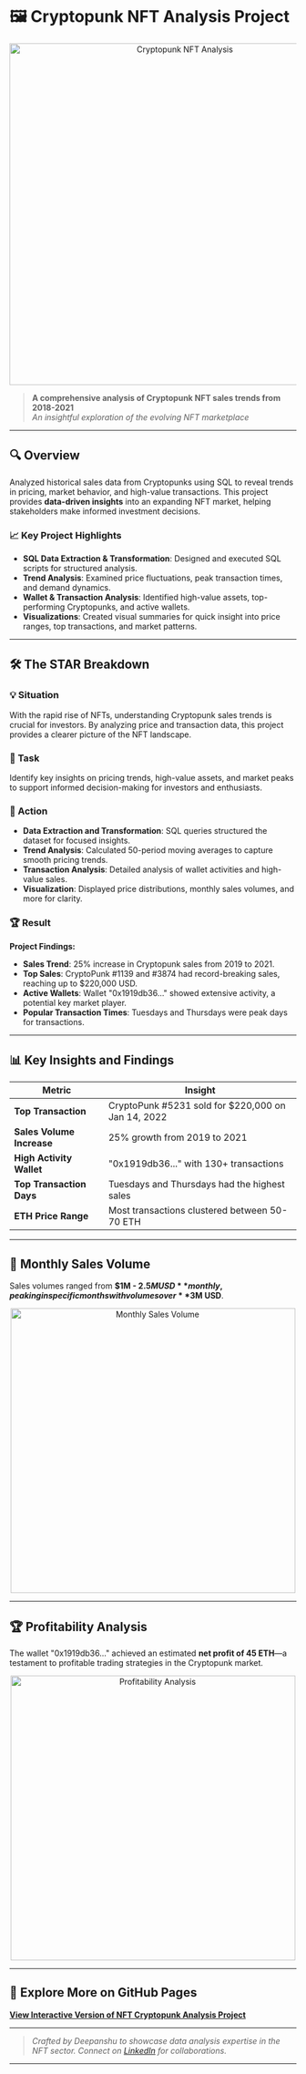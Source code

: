 # 🖼️ Cryptopunk NFT Analysis Project

<p align="center">
    <img src="https://github.com/Deepanshu-analyst/NFT-Cryptopunk_Analysis/blob/main/banner-image.png" alt="Cryptopunk NFT Analysis" width="600">
</p>

> **A comprehensive analysis of Cryptopunk NFT sales trends from 2018-2021**  
> *An insightful exploration of the evolving NFT marketplace*

---

## 🔍 **Overview**

Analyzed historical sales data from Cryptopunks using SQL to reveal trends in pricing, market behavior, and high-value transactions. This project provides **data-driven insights** into an expanding NFT market, helping stakeholders make informed investment decisions.

### 📈 **Key Project Highlights**

- **SQL Data Extraction & Transformation**: Designed and executed SQL scripts for structured analysis.
- **Trend Analysis**: Examined price fluctuations, peak transaction times, and demand dynamics.
- **Wallet & Transaction Analysis**: Identified high-value assets, top-performing Cryptopunks, and active wallets.
- **Visualizations**: Created visual summaries for quick insight into price ranges, top transactions, and market patterns.

---

## 🛠 **The STAR Breakdown**

### **💡 Situation**

With the rapid rise of NFTs, understanding Cryptopunk sales trends is crucial for investors. By analyzing price and transaction data, this project provides a clearer picture of the NFT landscape.

### **🎯 Task**

Identify key insights on pricing trends, high-value assets, and market peaks to support informed decision-making for investors and enthusiasts.

### **🚀 Action**

- **Data Extraction and Transformation**: SQL queries structured the dataset for focused insights.
- **Trend Analysis**: Calculated 50-period moving averages to capture smooth pricing trends.
- **Transaction Analysis**: Detailed analysis of wallet activities and high-value sales.
- **Visualization**: Displayed price distributions, monthly sales volumes, and more for clarity.

### **🏆 Result**

**Project Findings:**
- **Sales Trend**: 25% increase in Cryptopunk sales from 2019 to 2021.
- **Top Sales**: CryptoPunk #1139 and #3874 had record-breaking sales, reaching up to $220,000 USD.
- **Active Wallets**: Wallet "0x1919db36..." showed extensive activity, a potential key market player.
- **Popular Transaction Times**: Tuesdays and Thursdays were peak days for transactions.

---

## 📊 **Key Insights and Findings**

| **Metric**                   | **Insight**                                                                                   |
|------------------------------|-----------------------------------------------------------------------------------------------|
| **Top Transaction**          | CryptoPunk #5231 sold for $220,000 on Jan 14, 2022                                           |
| **Sales Volume Increase**    | 25% growth from 2019 to 2021                                                                  |
| **High Activity Wallet**     | "0x1919db36..." with 130+ transactions                                                        |
| **Top Transaction Days**     | Tuesdays and Thursdays had the highest sales                                                 |
| **ETH Price Range**          | Most transactions clustered between 50-70 ETH                                                |

---

## 📅 **Monthly Sales Volume**

Sales volumes ranged from **$1M - $2.5M USD** monthly, peaking in specific months with volumes over **$3M USD**.  
<p align="center">
  <img src="https://github.com/Deepanshu-analyst/NFT-Cryptopunk_Analysis/blob/main/monthly-sales-volume.png" alt="Monthly Sales Volume" width="500">
</p>

---

## 🏆 **Profitability Analysis**

The wallet "0x1919db36..." achieved an estimated **net profit of 45 ETH**—a testament to profitable trading strategies in the Cryptopunk market.

<p align="center">
  <img src="https://github.com/Deepanshu-analyst/NFT-Cryptopunk_Analysis/blob/main/profitability-analysis-chart.png" alt="Profitability Analysis" width="500">
</p>

---

## 🚀 **Explore More on GitHub Pages**

**[View Interactive Version of NFT Cryptopunk Analysis Project](https://Deepanshu-analyst.github.io/NFT-Cryptopunk_Analysis/)**

--- 

> *Crafted by Deepanshu to showcase data analysis expertise in the NFT sector. Connect on [LinkedIn](https://www.linkedin.com/in/deepanshu-kushwaha/) for collaborations.*

---
